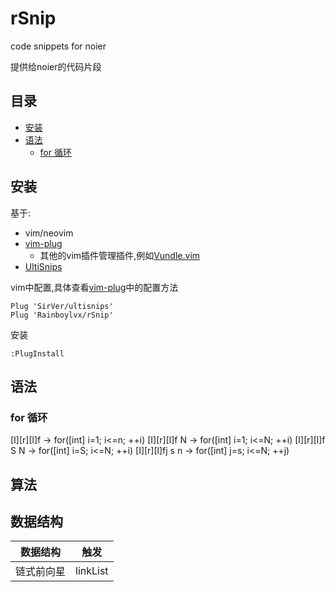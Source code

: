 # rSnip

code snippets for noier

提供给noier的代码片段

## 目录

 - [安装](#安装)
 - [语法](#语法)
   - [for 循环](#for-循环)

## 安装

基于:

- vim/neovim
- [vim-plug](https://github.com/junegunn/vim-plug)
  - 其他的vim插件管理插件,例如[Vundle.vim](https://github.com/VundleVim/Vundle.vim)
- [UltiSnips](https://github.com/SirVer/ultisnips)

vim中配置,具体查看[vim-plug](https://github.com/junegunn/vim-plug#example)中的配置方法

```
Plug 'SirVer/ultisnips'
Plug 'Rainboylvx/rSnip'
```

安装
```
:PlugInstall
```

## 语法

### for 循环


[I][r][l]f		-> for([int] i=1; i<=n; ++i)
[I][r][l]f N		-> for([int] i=1; i<=N; ++i)
[I][r][l]f S N	-> for([int] i=S; i<=N; ++i)
[I][r][l]fj s n	-> for([int] j=s; i<=N; ++j)

## 算法

## 数据结构

| 数据结构   | 触发     |
|------------|----------|
| 链式前向星 | linkList |


